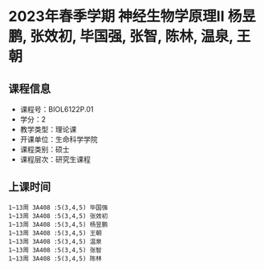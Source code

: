 # 2023年春季学期 神经生物学原理II 杨昱鹏, 张效初, 毕国强, 张智, 陈林, 温泉, 王朝






## 课程信息

- 课程号：BIOL6122P.01
- 学分：2
- 教学类型：理论课
- 开课单位：生命科学学院
- 课程类别：硕士
- 课程层次：研究生课程

## 上课时间

```
1~13周 3A408 :5(3,4,5) 毕国强
1~13周 3A408 :5(3,4,5) 张效初
1~13周 3A408 :5(3,4,5) 杨昱鹏
1~13周 3A408 :5(3,4,5) 王朝
1~13周 3A408 :5(3,4,5) 温泉
1~13周 3A408 :5(3,4,5) 张智
1~13周 3A408 :5(3,4,5) 陈林
```

